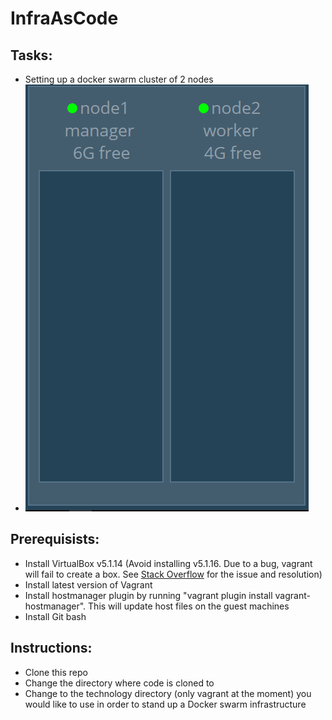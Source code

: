 # InfraAsCode

## Tasks:

-	Setting up a docker swarm cluster of 2 nodes
-	![alt text](Infra.PNG "Swam cluster")

## Prerequisists:

-	Install VirtualBox v5.1.14 (Avoid installing v5.1.16. Due to a bug, vagrant will fail to create a box. See <a href="http://stackoverflow.com/questions/42074246/vagrant-error-unable-to-mount-virtualbox-shared-folders-guest-additions-vboxs">Stack Overflow</a> for the issue and resolution)
-	Install latest version of Vagrant 
-	Install hostmanager plugin by running "vagrant plugin install vagrant-hostmanager". This will update host files on the guest machines
-	Install Git bash

## Instructions:

- Clone this repo
-	Change the directory where code is cloned to
-	Change to the technology directory (only vagrant at the moment) you would like to use in order to stand up a Docker swarm infrastructure
